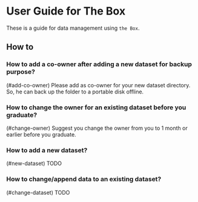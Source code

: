 # User Guide for The Box 

These is a guide for data management using `the Box`.  

## How to

### How to add a co-owner after adding a new dataset for backup purpose? 
(#add-co-owner)
Please add <yzc0149> as co-owner for your new dataset directory. So, he can back up the folder to a portable disk offline.


### How to change the owner for an existing dataset before you graduate? 
(#change-owner)
Suggest you change the owner from you to <yzc0149> 1 month or earlier before you graduate.  

 
### How to add a new dataset? 
(#new-dataset)
TODO
    
### How to change/append data to an existing dataset? 
(#change-dataset)
TODO

